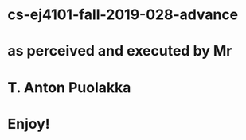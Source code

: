 # cs-ej4101-fall-2019-028-advance
# 
# as perceived and executed by Mr
#
# T. Anton Puolakka
#
# Enjoy!
#

